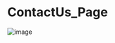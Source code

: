 # ContactUs_Page

![image](https://github.com/Op-panda/ContactUs_Page/assets/76877421/6b061f16-29fd-4c67-885f-ea0692c6f724)


